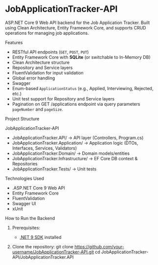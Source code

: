 # JobApplicationTracker-API
ASP.NET Core 9 Web API backend for the Job Application Tracker. Built using Clean Architecture, Entity Framework Core, and supports CRUD operations for managing job applications.

 Features

- RESTful API endpoints (`GET`, `POST`, `PUT`)
- Entity Framework Core with **SQLite** (or switchable to In-Memory DB)
- Clean Architecture structure
- Repository and Service layers
- FluentValidation for input validation
- Global error handling
- Swagger
- Enum-based `ApplicationStatus` (e.g., Applied, Interviewing, Rejected, etc.)
- Unit test support for Repository and Service layers
- Pagination on GET /applications endpoint via query parameters `pageNumber` and `pageSize`.

 Project Structure

JobApplicationTracker-API

- JobApplicationTracker.API/ → API layer (Controllers, Program.cs)
-  JobApplicationTracker.Application/ → Application logic (DTOs, Interfaces, Services, Validators)
-  JobApplicationTracker.Domain/ → Domain models/entities
-  JobApplicationTracker.Infrastructure/ → EF Core DB context & Repositories
-  JobApplicationTracker.Tests/ → Unit tests



Technologies Used

- .ASP.NET Core 9 Web API
- Entity Framework Core
- FluentValidation
- Swagger UI
- xUnit

How to Run the Backend

1. Prerequisites:
   - [.NET 9 SDK](https://dotnet.microsoft.com/en-us/download/dotnet/9.0) installed 

2. Clone the repository:
   git clone https://github.com/your-username/JobApplicationTracker-API.git
   cd JobApplicationTracker-API/JobApplicationTracker.API


